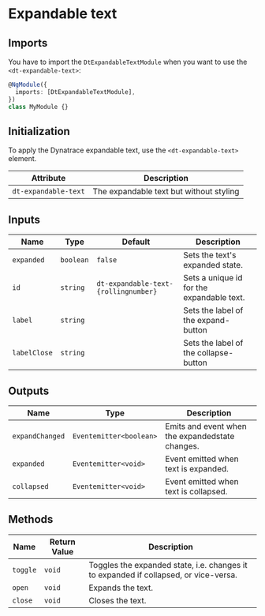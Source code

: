 # Expandable text

<ba-ux-snippet name="expandable-text-intro"></ba-ux-snippet>

<ba-live-example name="DtExampleExpandableTextDefault"></ba-live-example>

## Imports

You have to import the `DtExpandableTextModule` when you want to use the
`<dt-expandable-text>`:

```typescript
@NgModule({
  imports: [DtExpandableTextModule],
})
class MyModule {}
```

## Initialization

To apply the Dynatrace expandable text, use the `<dt-expandable-text>` element.

| Attribute            | Description                             |
| -------------------- | --------------------------------------- |
| `dt-expandable-text` | The expandable text but without styling |

## Inputs

| Name         | Type      | Default                              | Description                               |
| ------------ | --------- | ------------------------------------ | ----------------------------------------- |
| `expanded`   | `boolean` | `false`                              | Sets the text's expanded state.           |
| `id`         | `string`  | `dt-expandable-text-{rollingnumber}` | Sets a unique id for the expandable text. |
| `label`      | `string`  |                                      | Sets the label of the expand-button       |
| `labelClose` | `string`  |                                      | Sets the label of the collapse-button     |

## Outputs

| Name            | Type                    | Description                                     |
| --------------- | ----------------------- | ----------------------------------------------- |
| `expandChanged` | `Eventemitter<boolean>` | Emits and event when the expandedstate changes. |
| `expanded`      | `Eventemitter<void>`    | Event emitted when text is expanded.            |
| `collapsed`     | `Eventemitter<void>`    | Event emitted when text is collapsed.           |

## Methods

| Name     | Return Value | Description                                                                          |
| -------- | ------------ | ------------------------------------------------------------------------------------ |
| `toggle` | `void`       | Toggles the expanded state, i.e. changes it to expanded if collapsed, or vice-versa. |
| `open`   | `void`       | Expands the text.                                                                    |
| `close`  | `void`       | Closes the text.                                                                     |
